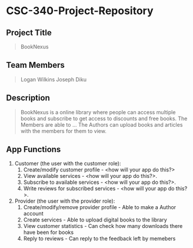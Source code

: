 # CSC-340-Project-Repository
## Project Title
> BookNexus

## Team Members
> Logan Wilkins
> Joseph Diku

## Description
> BookNexus is a online library where people can access multiple books and subscribe to get access to
> discounts and free books. The Members are able to ...
> The Authors can upload books and articles with the members for them to view.

## App Functions
1. Customer (the user with the customer role):
    1. Create/modify customer profile - <how will your app do this?>
    2. View available services - <how will your app do this?>.
    3. Subscribe to available services - <how will your app do this?>.
    4. Write reviews for subscribed services - <how will your app do this?>.
2. Provider (the user with the provider role):
    1. Create/modify/remove provider profile - Able to make a Author account
    2. Create services - Able to upload digital books to the library
    3. View customer statistics - Can check how many downloads there have been for books
    4. Reply to reviews - Can reply to the feedback left by memebers 